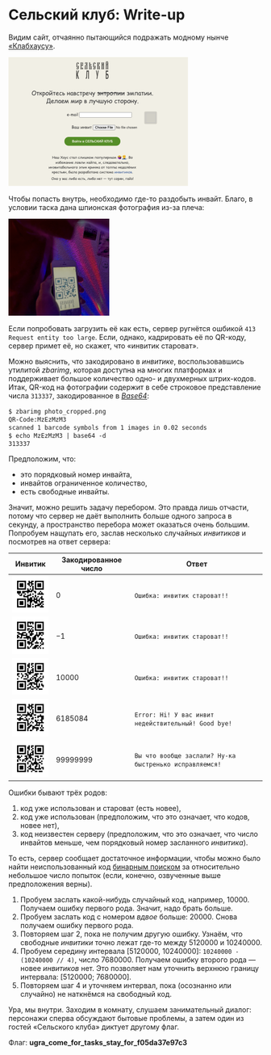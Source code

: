 # Сельский клуб: Write-up

Видим сайт, отчаянно пытающийся подражать модному нынче [«Клабхаусу»](https://joinclubhouse.com/).

<img src="writeup/index.png" width="356">

Чтобы попасть внутрь, необходимо где-то раздобыть инвайт. Благо, в условии таска дана шпионская фотография из-за плеча:

<img src="public/photo.png" width="200">

Если попробовать загрузить её как есть, сервер ругнётся ошбикой `413 Request entity too large`. Если, однако, кадрировать её по QR-коду, сервер примет её, но скажет, что «инвитик староват». 

Можно выяснить, что закодировано в _инвитике_, воспользовавшись утилитой _zbarimg_, которая доступна на многих платформах и поддерживает большое количество одно- и двухмерных штрих-кодов. Итак, QR-код на фотографии содержит в себе строковое представление числа `313337`, закодированное в [_Base64_](https://en.wikipedia.org/wiki/Base64):

```shell
$ zbarimg photo_cropped.png
QR-Code:MzEzMzM3
scanned 1 barcode symbols from 1 images in 0.02 seconds
$ echo MzEzMzM3 | base64 -d
313337
```

Предположим, что:

- это порядковый номер инвайта,
- инвайтов ограниченное количество,
- есть свободные инвайты.

Значит, можно решить задачу перебором. Это правда лишь отчасти, потому что сервер не даёт выполнить больше одного запроса в секунду, а пространство перебора может оказаться очень большим. Попробуем нащупать его, заслав несколько случайных _инвитиков_ и посмотрев на ответ сервера:

| Инвитик                       | Закодированное число | Ответ                                                   |
|-------------------------------|----------------------|---------------------------------------------------------|
| ![](writeup/qr-0.png)         | 0                    | `Ошибка: инвитик староват!!`                            |
| ![](writeup/qr--1.png)        | −1                   | `Ошибка: инвитик староват!!`                            |
| ![](writeup/qr-10000.png)     | 10000                | `Ошибка: инвитик староват!!`                            |
| ![](writeup/qr-6185084.png)   | 6185084              | `Error: Hi! У вас инвит недействительный! Good bye!`    |
| ![](writeup/qr-99999999.png)  | 99999999             | `Вы что вообще заслали? Ну-ка быстренько исправляемся!` |

Ошибки бывают трёх родов:

1. код уже использован и староват (есть новее),
2. код уже использован (предположим, что это означает, что кодов, новее нет),
3. код неизвестен серверу (предположим, что это означает, что число инвайтов меньше, чем порядковый номер засланного _инвитика_).

То есть, сервер сообщает достаточное информации, чтобы можно было найти неиспользованный код [бинарным поиском](https://ru.wikipedia.org/wiki/Бинарный_поиск) за относительно небольшое число попыток (если, конечно, озвученные выше предположения верны).

1. Пробуем заслать какой-нибудь случайный код, например, 10000. Получаем ошибку первого рода. Значит, надо брать больше.
2. Пробуем заслать код с номером _вдвое_ больше: 20000. Снова получаем ошибку первого рода.
3. Повторяем шаг 2, пока не получим другую ошибку. Узнаём, что свободные _инвитики_ точно лежат где-то между 5120000 и 10240000.
4. Пробуем середину интервала [5120000, 10240000]: `10240000 - (10240000 // 4)`, число 7680000. Получаем ошибку второго рода — новее _инвитиков_ нет. Это позволяет нам уточнить верхнюю границу интервала: [5120000; 7680000].
5. Повторяем шаг 4 и уточняем интервал, пока (осознанно или случайно) не наткнёмся на свободный код.

Ура, мы внутри. Заходим в комнату, слушаем занимательный диалог: персонажи сперва обсуждают бытовые проблемы, а затем один из гостей «Сельского клуба» диктует другому флаг.

Флаг: **ugra_come_for_tasks_stay_for_f05da37e97c3**
